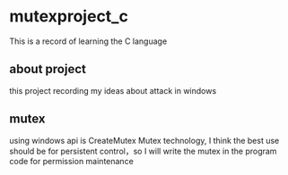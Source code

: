 # mutexproject_c
This is a record of learning the C language
## about project
this project recording my ideas about attack in windows
## mutex
using windows api is CreateMutex
Mutex technology, I think the best use should be for persistent control，so I will write the mutex in the program code for permission maintenance
